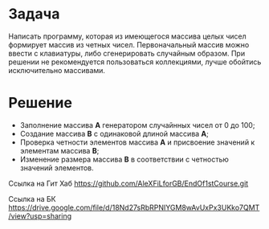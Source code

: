 # Задача
Написать программу, которая из имеющегося массива целых чисел формирует массив из четных чисел.
Первоначальный массив можно ввести с клавиатуры, либо сгенерировать случайным образом. При решении не
рекомендуется пользоваться коллекциями, лучше обойтись исключительно массивами.
# Решение
- Заполнение массива **А** генератором случайнных чисел от 0 до 100;
- Создание массива **В** с одинаковой длиной массива **А**;
- Проверка четности элементов массива **А** и присвоение значений к элементам массива **В**;
- Изменение размера массива **В** в соответствии с четностью значений элементов.

Ссылка на Гит Хаб https://github.com/AleXFiLforGB/EndOf1stCourse.git

Ссылка на БК https://drive.google.com/file/d/18Nd27sRbRPNIYGM8wAvUxPx3UKko7QMT/view?usp=sharing